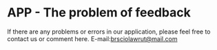 # APP - The problem of feedback

If there are any problems or errors in our application, please feel free to contact us or comment here. E-mail:brsciolawrut@mail.com
